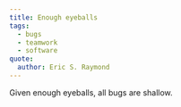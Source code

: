 ```yaml
---
title: Enough eyeballs
tags:
  - bugs
  - teamwork
  - software
quote:
  author: Eric S. Raymond
---
```


Given enough eyeballs, all bugs are shallow.
